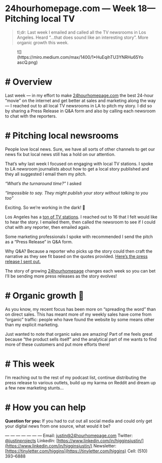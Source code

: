 # 24hourhomepage.com — Week 18—Pitching local TV

> tl;dr: Last week I emailed and called all the TV newsrooms in Los Angeles. Heard “…that does sound like an interesting story”. More organic growth this week.

<figure class="ir is it iu iv iw fg fh paragraph-image">

<div role="button" tabindex="0" class="ix iy ap iz w ja">

<div class="fg fh iq">![](https://miro.medium.com/max/1400/1*HuEqihTU3YNRHu65YoascQ.png)</div>

</div>

</figure>

# # Overview

Last week — in my effort to make [24hourhomepage.com](https://24hourhomepage.com) the best 24-hour “movie” on the internet and get better at sales and marketing along the way — I reached out to all local TV newsrooms in LA to pitch my story. I did so by sharing a Press Release in Q&A form and also by calling each newsroom to chat with the reporters.

# # Pitching local newsrooms

People love local news. Sure, we have all sorts of other channels to get our news fix but local news still has a hold on our attention.

That’s why<span id="rmm"><span id="rmm"><span id="rmm"><span id="rmm"><span id="rmm"><span id="rmm"><span id="rmm"><span id="rmm"><span id="rmm"><span id="rmm"><span id="rmm"> <span id="rmm"></span> </span></span></span></span></span></span></span></span></span></span></span>last week I focused on engaging with local TV stations. I spoke to LA newsroom journalists about how to get a local story published and they all suggested I email them my pitch.

_“What’s the turnaround time?”_ I asked

_“Impossible to say. They might publish your story without talking to you too”_

Exciting. So we’re working in the dark! 🔦

Los Angeles has a [ton of TV stations](https://en.wikipedia.org/wiki/List_of_Los_Angeles_television_stations). I reached out to 16 that I felt would like to hear the story. I emailed them, then called the newsroom to see if I could chat with any reporter, then emailed again.

Some marketing professionals I spoke with recommended I send the pitch as a “Press Release” in Q&A form.

Why Q&A? Because a reporter who picks up the story could then craft the narrative as they see fit based on the quotes provided. [Here’s the press release I sent out.](https://24hourhomepage.com/pressReleaseLaunch.pdf)

The story of growing [24hourhomepage](https://24hourhomepage.com) changes each week so you can bet I’ll be sending more press releases as the story evolves!

# # Organic growth 🌱

As you know, my recent focus has been more on “spreading the word” than on direct sales. This has meant more of my weekly sales have come from “organic” traffic: people who have found the website by some means other than my explicit marketing.

Just wanted to note that organic sales are amazing! Part of me feels great because “the product sells itself” and the analytical part of me wants to find more of these customers and put more efforts there!

# # This week

I’m reaching out to the rest of my podcast list, continue distributing the press release to various outlets, build up my karma on Reddit and dream up a few new marketing stunts…

# # How you can help

**Question for you:** If you had to cut out all social media and could only get your digital news from one source, what would it be?

— — — — — — —
Email: [justin@24hourhomepage.com](mailto:justin@24hourhomepage.com)
Twitter: [@justinprojects](http://twitter.com/justinprojects)
LinkedIn: [https://www.linkedin.com/in/higginsjustin/](https://www.linkedin.com/in/higginsjustin/)
Newsletter: [https://tinyletter.com/higgins](https://tinyletter.com/higgins)
Cell: (510) 393–6888

